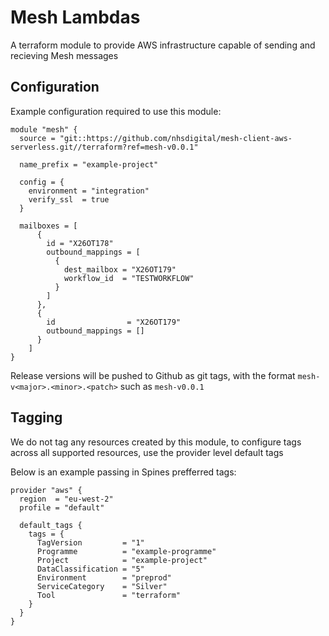 # Mesh Lambdas

A terraform module to provide AWS infrastructure capable of sending and recieving Mesh messages

## Configuration

Example configuration required to use this module:

```
module "mesh" {
  source = "git::https://github.com/nhsdigital/mesh-client-aws-serverless.git//terraform?ref=mesh-v0.0.1"

  name_prefix = "example-project"

  config = {
    environment = "integration"
    verify_ssl  = true
  }

  mailboxes = [
      {
        id = "X26OT178"
        outbound_mappings = [
          {
            dest_mailbox = "X26OT179"
            workflow_id  = "TESTWORKFLOW"
          }
        ]
      },
      {
        id                = "X26OT179"
        outbound_mappings = []
      }
    ]
}
```

Release versions will be pushed to Github as git tags, with the format `mesh-v<major>.<minor>.<patch>` such as `mesh-v0.0.1`

## Tagging

We do not tag any resources created by this module, to configure tags across all supported resources, use the provider level default tags

Below is an example passing in Spines prefferred tags:

```
provider "aws" {
  region  = "eu-west-2"
  profile = "default"

  default_tags {
    tags = {
      TagVersion         = "1"
      Programme          = "example-programme"
      Project            = "example-project"
      DataClassification = "5"
      Environment        = "preprod"
      ServiceCategory    = "Silver"
      Tool               = "terraform"
    }
  }
}
```

